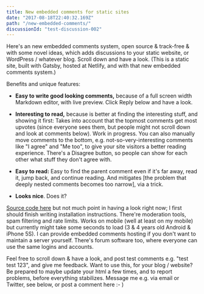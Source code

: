 ```yaml
---
title: New embedded comments for static sites
date: "2017-08-18T22:40:32.169Z"
path: "/new-embedded-comments/"
discussionId: "test-discussion-002"
---
```


Here's an new embedded comments system, open source & track-free & with some novel ideas, which adds discussions to your static website, or WordPress / whatever blog. Scroll down and have a look. (This is a static site, built with Gatsby, hosted at Netlify, and with that new embedded comments system.)

Benefits and unique features:

- **Easy to write good looking comments,** because of a full screen width Markdown editor, with live preview. Click Reply below and have a look.

- **Interesting to read,** because is better at finding the interesting stuff, and showing it first:
Takes into account that the topmost comments get most upvotes
(since everyone sees them, but people might not scroll down and look at comments below).
Work in progress.
You can also manually move comments to the bottom, e.g. not-so-very-interesting comments like "I agree" and "Me too", to give your site visitors a better reading experience. There's a Disagree button, so people can show for each other what stuff they don't agree with.

- **Easy to read:**
Easy to find the parent comment even if it's far away, read it, jump back, and continue reading.
And mitigates [the problem that deeply nested comments becomes too narrow], via a trick.

- **Looks nice**. Does it?

[Source code here](https://www.effectivediscussions.org/) but not much point in having a look right now; I first should finish writing installation instructions.
There're moderation tools, spam filtering and rate limits.
Works on mobile (well at least on my mobile) but currently might take some seconds to load
(3 & 4 years old Android & iPhone 5S).
I can provide embedded comments hosting if you don't want to maintain a server yourself.
There's forum software too, where everyone can use the same logins and accounts.

Feel free to scroll down & have a look, and post test comments e.g. "test test 123",
and give me feedback.
Want to use this, for your blog / website?
Be prepared to maybe update your html a few times, and to report problems,
before everything stabilizes.
Message me e.g. via email or Twitter, see below, or post a comment here :- )

<!--
Actually you can try it right now — just insert the following html `<div>` placeholder and `<script>` tag somewhere.

```html
<div className="ed-comments" data-discussion-id="test-001">
  <noscript>Please enable Javascript to view comments.</noscript>
  <p style="marginTop: 25px; opacity: 0.9; fontSize: 96%">
  Comments powered by <a href="https://www.effectivediscussions.org">Effective Discussions</a>.
  </p>
</div>
<script async src="https://embedded-comments-test.ed.community/-/ed-comments.js"></script>
```

Here's a Gatsby component that does this for you, in case you use Gatsby.
But I haven't yet broken it out to its own Node.js package.
-->

